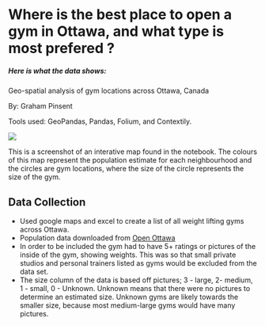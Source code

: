 # Where is the best place to open a gym in Ottawa, and what type is most prefered ?

##### Here is what the data shows:

Geo-spatial analysis of gym locations across Ottawa, Canada 

  By: Graham Pinsent
  
Tools used: GeoPandas, Pandas, Folium, and Contextily.

![](https://i.imgur.com/iRakwiw.png)

This is a screenshot of an interative map found in the notebook.
The colours of this map represent the population estimate for each neighbourhood and the circles are gym locations, where the size of the circle represents the size of the gym. 


## Data Collection 
* Used google maps and excel to create a list of all weight lifting gyms across Ottawa.
* Population data downloaded from [Open Ottawa](https://open.ottawa.ca/datasets/ottawa-neighbourhood-study-ons-neighbourhood-boundaries-gen-2?geometry=-78.412%2C44.912%2C-73.186%2C45.589&selectedAttribute=POPEST)
* In order to be included the gym had to have 5+ ratings or pictures of the inside of the gym, showing weights. This was so that small private studios and personal trainers listed as gyms would be excluded from the data set. 
* The size column of the data is based off pictures; 3 - large, 2- medium, 1 - small, 0 - Unknown. Unknown means that there were no pictures to determine an estimated size. Unknown gyms are likely towards the smaller size, because most medium-large gyms would have many pictures.

